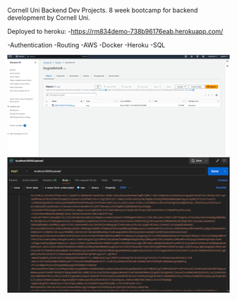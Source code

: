 Cornell Uni Backend Dev Projects. 8 week bootcamp for backend development by Cornell Uni.

Deployed to heroku: -https://rm834demo-738b96176eab.herokuapp.com/

-Authentication
-Routing
-AWS
-Docker
-Heroku
-SQL

![alt text](<Screenshot 2024-05-09 121539.png>)
![alt text](<Screenshot 2024-05-09 121549.png>)
